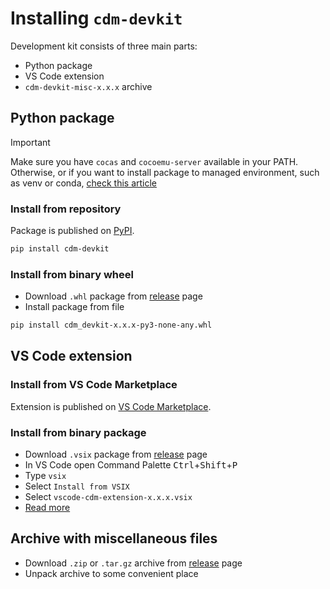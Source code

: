 # Installing `cdm-devkit`

Development kit consists of three main parts:
- Python package
- VS Code extension
- `cdm-devkit-misc-x.x.x` archive

## Python package

> [!IMPORTANT]
> Make sure you have `cocas` and `cocoemu-server` available in your PATH.
> Otherwise, or if you want to install package to managed environment, such as venv or conda, [check this article](./9-using-python-environments.md)

### Install from repository

Package is published on [PyPI](https://pypi.org/project/cdm-devkit).

```bash
pip install cdm-devkit
```

### Install from binary wheel

- Download `.whl` package from [release](https://github.com/cdm-processors/cdm-devkit/releases/latest) page
- Install package from file

```bash
pip install cdm_devkit-x.x.x-py3-none-any.whl
```

## VS Code extension

### Install from VS Code Marketplace

Extension is published on [VS Code Marketplace](https://marketplace.visualstudio.com/items?itemName=cdm-processors.vscode-cdm-extension).

### Install from binary package

- Download `.vsix` package from [release](https://github.com/cdm-processors/cdm-devkit/releases/latest) page
- In VS Code open Command Palette <kbd>Ctrl</kbd>+<kbd>Shift</kbd>+<kbd>P</kbd>
- Type `vsix`
- Select `Install from VSIX`
- Select `vscode-cdm-extension-x.x.x.vsix`
- [Read more](https://code.visualstudio.com/docs/editor/extension-marketplace#_install-from-a-vsix)

## Archive with miscellaneous files

- Download `.zip` or `.tar.gz` archive from [release](https://github.com/cdm-processors/cdm-devkit/releases/latest) page
- Unpack archive to some convenient place
